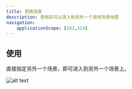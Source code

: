 ```yaml
---
title: 更换场景
description: 使用后可以进入到另外一个游戏场景地图
navigation:
    applicationScope: [182,314]
---
```


## 使用

直接指定另外一个场景，即可进入到另外一个场景上。

![alt text](https://cdn.gcw.wiki/gcw/image/zh_hans/commands/logic/changescene/image.png)
